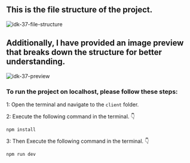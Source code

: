 ## This is the file structure of the project.

![idk-37-file-structure](https://github.com/movevirtual/idk-tailwindkit-instruction/assets/136367781/a57f9707-dff0-4d1b-b29e-f48671bd2a79)

## Additionally, I have provided an image preview that breaks down the structure for better understanding.

![idk-37-preview](https://github.com/movevirtual/idk-tailwindkit-instruction/assets/136367781/4aff28f7-22f2-4b76-8b00-d4357dd4d276)

### To run the project on localhost, please follow these steps:

1: Open the terminal and navigate to the `client` folder.

2: Execute the following command in the terminal. 👇

```
npm install
```

3: Then Execute the following command in the terminal. 👇

```
npm run dev
```
